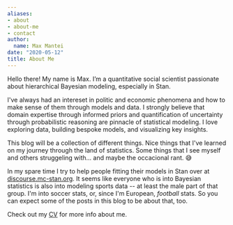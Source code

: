 ```yaml
---
aliases:
- about
- about-me
- contact
author:
  name: Max Mantei
date: "2020-05-12"
title: About Me
---
```


Hello there! My name is Max. I’m a quantitative social scientist passionate about hierarchical Bayesian modeling, especially in Stan. 

I've always had an intereset in politic and economic phenomena and how to make sense of them through models and data. I strongly believe that domain expertise through informed priors and quantification of uncertainty through probabilistic reasoning are pinnacle of statistical modeling. I love exploring data, building bespoke models, and visualizing key insights.

This blog will be a collection of different things. Nice things that I've learned on my journey through the land of statistics. Some things that I see myself and others struggeling with... and maybe the occacional rant. :sweat_smile:

In my spare time I try to help people fitting their models in Stan over at [discourse.mc-stan.org](https://discourse.mc-stan.org/). It seems like everyone who is into Bayesian statistics is also into modeling sports data -- at least the male part of that group. I'm into soccer stats, or, since I'm European, _football_ stats. So you can expect some of the posts in this blog to be about that, too.

Check out my [CV](/about/cv/max-mantei-cv-en.pdf) for more info about me.